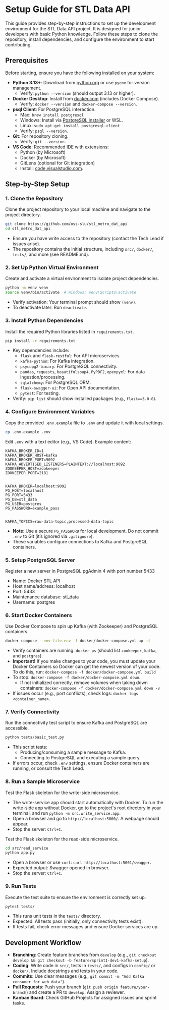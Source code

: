 # Setup Guide for STL Data API

This guide provides step-by-step instructions to set up the development environment for the STL Data API project. It is designed for junior developers with basic Python knowledge. Follow these steps to clone the repository, install dependencies, and configure the environment to start contributing.

## Prerequisites

Before starting, ensure you have the following installed on your system:

- **Python 3.13+**: Download from [python.org](https://www.python.org/downloads/) or use `pyenv` for version management.
  - Verify: `python --version` (should output 3.13 or higher).
- **Docker Desktop**: Install from [docker.com](https://www.docker.com/products/docker-desktop/) (includes Docker Compose).
  - Verify: `docker --version` and `docker-compose --version`.
- **psql Client**: For PostgreSQL interaction.
  - Mac: `brew install postgresql`
  - Windows: Install via [PostgreSQL installer](https://www.postgresql.org/download/windows/) or WSL.
  - Linux: `sudo apt-get install postgresql-client`
  - Verify: `psql --version`.
- **Git**: For repository cloning.
  - Verify: `git --version`.
- **VS Code**: Recommended IDE with extensions:
  - Python (by Microsoft)
  - Docker (by Microsoft)
  - GitLens (optional for Git integration)
  - Install: [code.visualstudio.com](https://code.visualstudio.com/).

## Step-by-Step Setup

### 1. Clone the Repository

Clone the project repository to your local machine and navigate to the project directory.

```bash
git clone https://github.com/oss-slu/stl_metro_dat_api
cd stl_metro_dat_api
```

- Ensure you have write access to the repository (contact the Tech Lead if issues arise).
- The repository contains the initial structure, including `src/`, `docker/`, `tests/`, and more (see README.md).

### 2. Set Up Python Virtual Environment

Create and activate a virtual environment to isolate project dependencies.

```bash
python -m venv venv
source venv/bin/activate  # Windows: venv\Scripts\activate
```

- Verify activation: Your terminal prompt should show `(venv)`.
- To deactivate later: Run `deactivate`.

### 3. Install Python Dependencies

Install the required Python libraries listed in `requirements.txt`.

```bash
pip install -r requirements.txt
```

- Key dependencies include:
  - `flask` and `flask-restful`: For API microservices.
  - `kafka-python`: For Kafka integration.
  - `psycopg2-binary`: For PostgreSQL connectivity.
  - `pandas`, `requests`, `beautifulsoup4`, `PyPDF2`, `openpyxl`: For data ingestion/processing.
  - `sqlalchemy`: For PostgreSQL ORM.
  - `flask-swagger-ui`: For Open API documentation.
  - `pytest`: For testing.
- Verify: `pip list` should show installed packages (e.g., `flask==3.0.0`).

### 4. Configure Environment Variables

Copy the provided `.env.example` file to `.env` and update it with local settings.

```bash
cp .env.example .env
```

Edit `.env` with a text editor (e.g., VS Code). Example content:

```env
KAFKA_BROKER_ID=1
KAFKA_BROKER_HOST=kafka
KAFKA_BROKER_PORT=9092
KAFKA_ADVERTISED_LISTENERS=PLAINTEXT://localhost:9092
ZOOKEEPER_HOST=zookeeper
ZOOKEEPER_PORT=2181


KAFKA_BROKER=localhost:9092
PG_HOST=localhost
PG_PORT=5433
PG_DB=stl_data
PG_USER=postgres
PG_PASSWORD=example_pass


KAFKA_TOPICS=raw-data-topic,processed-data-topic
```

- **Note**: Use a secure `PG_PASSWORD` for local development. Do not commit `.env` to Git (it’s ignored via `.gitignore`).
- These variables configure connections to Kafka and PostgreSQL containers.

### 5. Setup PostgreSQL Server

Register a new server in PostgreSQL pgAdmin 4 with port number 5433

- Name: Docker STL API
- Host name/address: localhost
- Port: 5433
- Maintenance database: stl_data
- Username: postgres

### 6. Start Docker Containers

Use Docker Compose to spin up Kafka (with Zookeeper) and PostgreSQL containers.

```bash
docker-compose --env-file.env -f docker/docker-compose.yml up -d
```

- Verify containers are running: `docker ps` (should list `zookeeper`, `kafka`, and `postgres`).
- **Important!** If you make changes to your code, you must update your Docker Containers so Docker can get the newest version of your code. To do this, run: `docker-compose -f docker/docker-compose.yml build`
- To stop: `docker-compose -f docker/docker-compose.yml down`.
  - If not initialized correctly, remove volumes when taking down containers: `docker-compose -f docker/docker-compose.yml down -v`
- If issues occur (e.g., port conflicts), check logs: `docker logs <container_name>`.

### 7. Verify Connectivity

Run the connectivity test script to ensure Kafka and PostgreSQL are accessible.

```bash
python tests/basic_test.py
```

- This script tests:
  - Producing/consuming a sample message to Kafka.
  - Connecting to PostgreSQL and executing a sample query.
- If errors occur, check `.env` settings, ensure Docker containers are running, or consult the Tech Lead.

### 8. Run a Sample Microservice

Test the Flask skeleton for the write-side microservice.

- The write-service app should start automatically with Docker. To run the write-side app without Docker, go to the project's root directory in your terminal, and run `python -m src.write_service.app`.
- Open a browser and go to `http://localhost:5000/`. A webpage should appear.
- Stop the server: `Ctrl+C`.

Test the Flask skeleton for the read-side microservice.

```bash
cd src/read_service
python app.py
```

- Open a browser or use `curl`: `curl http://localhost:5001/swagger`.
- Expected output: Swagger opened in browser.
- Stop the server: `Ctrl+C`.

### 9. Run Tests

Execute the test suite to ensure the environment is correctly set up.

```bash
pytest tests/
```

- This runs unit tests in the `tests/` directory.
- Expected: All tests pass (initially, only connectivity tests exist).
- If tests fail, check error messages and ensure Docker services are up.

## Development Workflow

- **Branching**: Create feature branches from `develop` (e.g., `git checkout develop && git checkout -b feature/sprint1-dev1-kafka-setup`).
- **Coding**: Write code in `src/`, tests in `tests/`, and configs in `config/` or `docker/`. Include docstrings and tests in your code.
- **Commits**: Use clear messages (e.g., `git commit -m "Add Kafka consumer for web data"`).
- **Pull Requests**: Push your branch (`git push origin feature/your-branch`) and create a PR to `develop`. Assign a reviewer.
- **Kanban Board**: Check GitHub Projects for assigned issues and sprint tasks.
